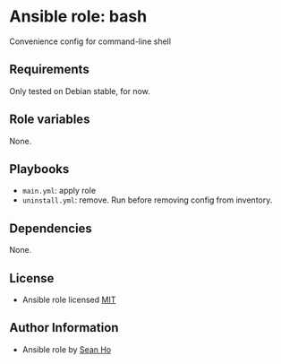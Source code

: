 # Ansible role: bash
Convenience config for command-line shell

## Requirements
Only tested on Debian stable, for now.

## Role variables
None.

## Playbooks
+ `main.yml`: apply role
+ `uninstall.yml`: remove. Run before removing config from inventory.

## Dependencies
None.

## License
+ Ansible role licensed [MIT](LICENSE)

## Author Information
+ Ansible role by [Sean Ho](https://github.com/ho-ansible/)
